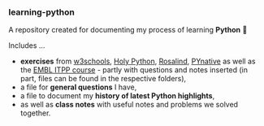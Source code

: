 ### learning-python
A repository created for documenting my process of learning **Python** :snake: 

Includes ...
* **exercises** from [w3schools](https://www.w3schools.com/python/), [Holy Python](https://holypython.com), [Rosalind](https://rosalind.info/users/barbarabuenker/), [PYnative](https://pynative.com) as well as the [EMBL ITPP course](https://git.embl.de/grp-bio-it-workshops/ITPP/-/tree/master?ref_type=heads) - partly with questions and notes inserted (in part, files can be found in the respective folders),
* a file for **general questions** I have,
* a file to document my **history of latest Python highlights**,
* as well as **class notes** with useful notes and problems we solved together.
